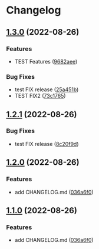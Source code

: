 # Changelog

## [1.3.0](https://github.com/marat-a-heads/test-action/compare/v1.2.1...v1.3.0) (2022-08-26)


### Features

* TEST Features ([9682aee](https://github.com/marat-a-heads/test-action/commit/9682aee830413e4533b4584eb54d18409a55e327))


### Bug Fixes

* test FIX release ([25a451b](https://github.com/marat-a-heads/test-action/commit/25a451baccdc9cbc600b342a85f29ea2397c00ae))
* TEST FIX2 ([73c1765](https://github.com/marat-a-heads/test-action/commit/73c17659ce6dba3ec4581b5e4a075ff0db18136f))

## [1.2.1](https://github.com/marat-a-heads/test-action/compare/v1.2.0...v1.2.1) (2022-08-26)


### Bug Fixes

* test FIX release ([8c20f9d](https://github.com/marat-a-heads/test-action/commit/8c20f9da6e75fd207eeb4d893a00ca78f1b54d2a))

## [1.2.0](https://github.com/marat-a-heads/test-action/compare/v1.1.0...v1.2.0) (2022-08-26)


### Features

* add CHANGELOG.md ([036a6f0](https://github.com/marat-a-heads/test-action/commit/036a6f0d4dde3cd7a63645a5d6471b4d79d8c955))

## [1.1.0](https://github.com/marat-a-heads/test-action/compare/v1.0.2...v1.1.0) (2022-08-26)


### Features

* add CHANGELOG.md ([036a6f0](https://github.com/marat-a-heads/test-action/commit/036a6f0d4dde3cd7a63645a5d6471b4d79d8c955))

